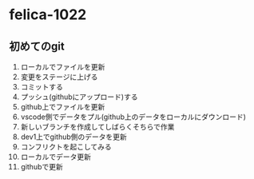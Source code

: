 # felica-1022

## 初めてのgit

1. ローカルでファイルを更新
2. 変更をステージに上げる
3. コミットする
4. プッシュ(githubにアップロード)する
5. github上でファイルを更新
6. vscode側でデータをプル(github上のデータをローカルにダウンロード)
7. 新しいブランチを作成してしばらくそちらで作業
8. dev1上でgithub側のデータを更新
9. コンフリクトを起こしてみる
10. ローカルでデータ更新
1. githubで更新
